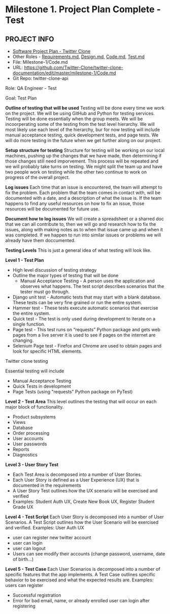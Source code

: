 # Milestone 1. Project Plan Complete - Test

## PROJECT INFO
- [Software Project Plan - Twitter Clone](https://github.com/Twitter-Clone)
- Other Roles - [Requirements.md](https://github.com/Twitter-Clone/twitter-clone-documentation/blob/master/milestone-1/Requirements.md), 
                [Design.md](https://github.com/Twitter-Clone/twitter-clone-documentation/blob/master/milestone-1/Design.md), 
                [Code.md](https://github.com/Twitter-Clone/twitter-clone-documentation/blob/master/milestone-1/Code.md), 
                [Test.md](https://github.com/Twitter-Clone/twitter-clone-documentation/blob/master/milestone-1/Test.md)
- File: Milestone-1/Code.md
- URL: https://github.com/Twitter-Clone/twitter-clone-documentation/edit/master/milestone-1/Code.md
- Git Repo: twitter-clone-api


Role: QA Engineer - Test

Goal: Test Plan

**Outline of testing that will be used**
 Testing will be done every time we work on the project. We will be using GitHub and Python for testing services. Testing will be done essentially when the group meets. We will be
 incoorperating some of the testing from the test level hierarchy. We will most likely use each level of the hierarchy, bur for now testing will include manual acceptance testing,
 quick development tests, and page tests. We will do more testing in the future when we get further along on our project. 

**Setup structure for testing**
Structure for testing will be working on our local machines, pushing up the changes that we have made, then determining if those changes still need imporvement. This process will
be repeated and we will probably take turns on testing. We might split the team up and have two people work on testing while the other two continue to work on progress of the
overall project.

**Log issues**
 Each time that an issue is encountered, the team will attempt to fix the problem. Each problem that the team comes in contact with, will be documented with a date, and a 
 description of what the issue is. If the team happens to find any useful resources on how to fix an issue, those resources will be documented for future use. 

**Document how to log issues**
 We will create a spreadsheet or a sharred doc that we can all contribute to, then we will go and research how to fix the issues, along with making notes as to when that issue
 came up and when it was completed. If we happen to run into similar issues or problems we will already have them doccumented. 
 
 
 
 **Testing Levels**
This is just a general idea of what testing will look like.

**Level 1 - Test Plan**
* High level discussion of testing strategy
* Outline the major types of testing that will be done
  * Manual Acceptance Testing - A person uses the application and observes what happens. The test script describes scenarios that the tester must go through.
* Django unit test - Automatic tests that may start with a blank database. These tests can be very fine grained or run the entire system.
* Hammer test - These tests execute automatic scenarios that exercise the entire system.
* Quick test - The test is only used during development to iterate on a single function.
* Page test - This test runs on “requests” Python package and gets web pages from a live server it is used to see if pages on the internet are changing.
* Selenium Page test - Firefox and Chrome are used to obtain pages and look for specific HTML elements.

Twitter clone testing

Essential testing will include
* Manual Acceptance Testing
* Quick Tests in development
* Page Tests (using "requests" Python package on PyTest)

**Level 2 - Test Area**
This level outlines the testing that will occur on each major block of functionality.
* Product subsystems
* Views
* Database
* Order processing
* User accounts
* User passwords
* Reports
* Diagnostics

**Level 3 - User Story Test**
* Each Test Area is decomposed into a number of User Stories.
* Each User Story is defined as a User Experience (UX) that is documented in the requirements
* A User Story Test outlines how the UX scenario will be exercised and verified
* Examples: Student Auth UX, Create New Book UX, Register Student Grade UX

**Level 4 - Test Script**
Each User Story is decomposed into a number of User Scenarios.
A Test Script outlines how the User Scenario will be exercised and verified.
Examples: User Auth UX
* user can register new twitter account
* user can login
* user can logout
* Users can see modify their accounts (change password, username, date of birth...)

**Level 5 - Test Case**
Each User Scenarios is decomposed into a number of specific features that the app implements.
A Test Case outlines specific behavior to be exercised and what the expected results are.
Examples: users can register
* Successful registration
* Error for bad email, name, or already enrolled
user can login after registering

